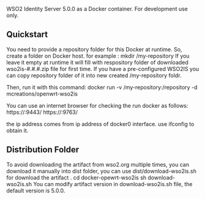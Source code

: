 WSO2 Identity Server 5.0.0 as a Docker container. For development use only.

## Quickstart
You need to provide a repository folder for this Docker at runtime.
So, create a folder on Docker host.
for example :
    mkdir /my-repository
If you leave it empty at runtime it will fill with respository folder of downloaded wso2is-#.#.#.zip file for first time.
If you have a pre-configured WSO2IS you can copy repository folder of it into new created /my-repository foldr.

Then, run it with this command:
    docker run -v /my-repository:/repository -d mcreations/openwrt-wso2is

You can use an internet browser for checking the run docker as follows:
     https://<docker-vnet-ip>:9443/
     https://<docker-vnet-ip>:9763/

the <docker-vnet-ip> ip address comes from ip address of docker0 interface. use ifconfig to obtain it.

## Distribution Folder
To avoid downloading the artifact from wso2.org multiple times, you can download it manually into dist folder, you can use dist/download-wso2is.sh for download the artifact .
    cd docker-opewrt-wso2is
    sh download-wso2is.sh
You can modify artifact version in download-wso2is.sh file, the default version is 5.0.0.